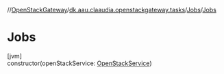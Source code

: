 //[OpenStackGateway](../../../index.md)/[dk.aau.claaudia.openstackgateway.tasks](../index.md)/[Jobs](index.md)/[Jobs](-jobs.md)

# Jobs

[jvm]\
constructor(openStackService: [OpenStackService](../../dk.aau.claaudia.openstackgateway.services/-open-stack-service/index.md))
